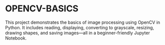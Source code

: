 # OPENCV-BASICS
This project demonstrates the basics of image processing using OpenCV in Python. It includes reading, displaying, converting to grayscale, resizing, drawing shapes, and saving images—all in a beginner-friendly Jupyter Notebook.
